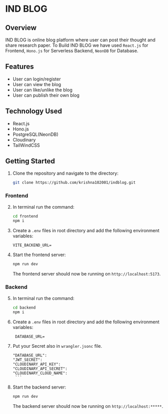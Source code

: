 <h1>IND BLOG</h1>

## Overview

IND BLOG is online blog platform where user can post their thought and share research paper.
To Build IND BLOG we have used `React.js` for Frontend, `Hono.js` for Serverless Backend, `NeonDB` for Database.

## Features

- User can login/register
- User can view the blog
- User can like/unlike the blog
- User can publish their own blog

## Technology Used

- React.js
- Hono.js
- PostgreSQL(NeonDB)
- Cloudinary
- TailWindCSS

## Getting Started

1. Clone the repository and navigate to the directory:

   ```bash
   git clone https://github.com/krishna102001/indblog.git
   ```

### Frontend

2. In terminal run the command:

   ```bash
   cd frontend
   npm i
   ```

3. Create a `.env` files in root directory and add the following environment variables:

   ```env
   VITE_BACKEND_URL=
   ```

4. Start the frontend server:

   ```bash
   npm run dev
   ```

   The frontend server should now be running on `http://localhost:5173`.

### Backend

5. In terminal run the command:

   ```bash
   cd backend
   npm i
   ```

6. Create a `.env` files in root directory and add the following environment variables:

   ```env
    DATABASE_URL=
   ```

7. Put your Secret also in `wrangler.jsonc` file.

   ````env
   "DATABASE_URL":
   "JWT_SECRET":
   "CLOUDINARY_API_KEY":
   "CLOUDINARY_API_SECRET":
   "CLOUDINARY_CLOUD_NAME":
    ```

   ````

8. Start the backend server:

   ```bash
   npm run dev
   ```

   The backend server should now be running on `http://localhost:*****`.

